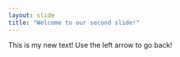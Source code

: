 ```yaml
---
layout: slide
title: "Welcome to our second slide!"
---
```

This is my new text!
Use the left arrow to go back!
